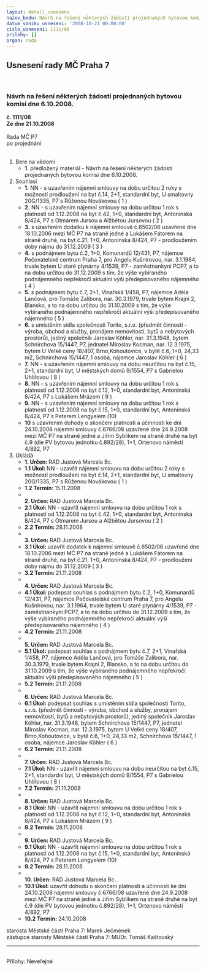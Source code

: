 ```yaml
---
layout: detail_usneseni
nazev_bodu: Návrh na řešení některých žádostí projednaných bytovou komisí dne 6.10.2008.
datum_vzniku_usneseni: '2008-10-21 00:00:00'
cislo_usneseni: 1111/08
prilohy: []
organ: rada
---
```

<div id="ucUsn_pList" class="usn">
	<span><h2>Usnesení rady MČ Praha 7 </h2>
<br></span><div class="standBody">
<span><h3>Návrh na řešení některých žádostí projednaných bytovou komisí dne 6.10.2008.</h3></span><div class="center">
		<strong>č. 1111/08</strong><br>
	</div>
<div class="center">
		<strong>Ze dne 21.10.2008</strong><br><br>
	</div>Rada MČ P7<br> po projednání<br><br><ol>
<li>Bere na vědomí<ul><li>
<strong>1.</strong> předložený materiál - Návrh na řešení některých žádostí projednaných bytovou komisí dne 6.10.2008.</li></ul>
</li>
<li>Souhlasí<ul>
<li>
<strong>1.</strong> NN - s uzavřením nájemní smlouvy na dobu určitou 2 roky s možností prodloužení na byt č.14, 2+1, standardní byt, U smaltovny 20G/1335, P7 s Růženou Novákovou  ( 1 )</li>
<li>
<strong>2.</strong> NN - s uzavřením nájemní smlouvy na dobu určitou 1 rok s platností od 1.12.2008 na byt č.42, 1+0, standardní byt, Antonínská 8/424, P7 s Otmarem Jursou a Alžbětou Jursovou  ( 2 )</li>
<li>
<strong>3.</strong> s uzavřením dodatku k nájemní smlouvě č.6502/06 uzavřené dne 18.10.2006 mezi MČ P7 na straně jedné a Lukášem Fátorem na straně druhé, na byt č.21, 1+0, Antonínská 8/424, P7 - prodloužením doby nájmu do 31.12.2009  ( 3 )</li>
<li>
<strong>4.</strong> s podnájmem bytu č.2, 1+0, Komunardů 12/431, P7, nájemce Pečovatelské centrum Praha 7, pro Angelu Kušnírovou, nar. 3.1.1964, trvale bytem U staré plynárny 4/1539, P7 - zaměstnankyni PCP7, a to na dobu určitou do 31.12.2009 s tím, že výše vybíraného podnájemného nepřekročí aktuální výši předepisovaného nájemného  ( 4 )</li>
<li>
<strong>5.</strong> s podnájmem bytu č.7, 2+1, Vinařská 1/458, P7, nájemce Adéla Lančová, pro Tomáše Zalibora, nar. 30.3.1979, trvale bytem Krajní 2, Blansko, a to na dobu určitou do 31.10.2009 s tím, že výše vybíraného podnájemného nepřekročí aktuální výši předepisovaného nájemného  ( 5 )</li>
<li>
<strong>6.</strong> s umístěním sídla společnosti Torito, s.r.o. (předmět činnosti - výroba, obchod a služby, pronájem nemovitostí, bytů a nebytových prostorů), jediný společník Jaroslav Köhler, nar. 31.3.1948, bytem Schnirchova 15/1447, P7, jednatel Miroslav Kocman, nar. 12.3.1975, bytem U Velké ceny 18/407, Brno,Kohoutovice, v bytě č.6, 1+0, 24,33 m2, Schnirchova 15/1447, 1 osoba, nájemce Jaroslav Köhler  ( 6 )</li>
<li>
<strong>7.</strong> NN - s uzavřením nájemní smlouvy na dobu neurčitou na byt č.15, 2+1, standardní byt, U městských domů 9/1554, P7 s Gabrielou Uhlířovou  ( 8 )</li>
<li>
<strong>8.</strong> NN - s uzavřením nájemní smlouvy na dobu určitou 1 rok s platností od 1.12.2008 na byt č.12, 1+0, standardní byt, Antonínská 8/424, P7 s Lukášem Mrázem  ( 9 )</li>
<li>
<strong>9.</strong> NN - s uzavřením nájemní smlouvy na dobu určitou 1 rok s platností od 1.12.2008 na byt č.15, 1+0, standardní byt, Antonínská 8/424, P7 s Peterem Lengyelem (10) </li>
<li>
<strong>10</strong> s uzavřením dohody o skončení platnosti a účinnosti  ke dni 24.10.2008 nájemní smlouvy č.6766/08 uzavřené dne 24.9.2008 mezi MČ P7 na straně jedné a Jiřím Syblíkem na straně druhé na byt č.9 (dle PV bytovou jednotku č.892/28), 1+1, Ortenovo náměstí 4/892, P7</li>
</ul>
</li>
<li>Ukládá<ul>
<li>
<strong>1. Určen: </strong>RAD Justová Marcela Bc.</li>
<li>
<strong>1.1 Úkol: </strong>NN - uzavřít nájemní smlouvu na dobu určitou 2 roky s možností prodloužení na byt č.14, 2+1, standardní byt, U smaltovny 20G/1335, P7 s Růženou Novákovou  ( 1 )</li>
<li>
<strong>1.2 Termín: </strong>15.11.2008</li>
<li>
<strong><br>2. Určen: </strong>RAD Justová Marcela Bc.</li>
<li>
<strong>2.1 Úkol: </strong>NN - uzavřít nájemní smlouvu na dobu určitou 1 rok s platností od 1.12.2008 na byt č.42, 1+0, standardní byt, Antonínská 8/424, P7 s Otmarem Jursou a Alžbětou Jursovou  ( 2 )</li>
<li>
<strong>2.2 Termín: </strong>28.11.2008</li>
<li>
<strong><br>3. Určen: </strong>RAD Justová Marcela Bc.</li>
<li>
<strong>3.1 Úkol: </strong>uzavřít dodatek k nájemní smlouvě č.6502/06 uzavřené dne 18.10.2006 mezi MČ P7 na straně jedné a Lukášem Fátorem na straně druhé, na byt č.21, 1+0, Antonínská 8/424, P7 - prodloužení doby nájmu do 31.12.2009    ( 3 )</li>
<li>
<strong>3.2 Termín: </strong>21.11.2008</li>
<li>
<strong><br>4. Určen: </strong>RAD Justová Marcela Bc.</li>
<li>
<strong>4.1 Úkol: </strong>podepsat souhlas s podnájmem bytu č.2, 1+0, Komunardů 12/431, P7, nájemce Pečovatelské centrum Praha 7, pro Angelu Kušnírovou, nar. 3.1.1964, trvale bytem U staré plynárny 4/1539, P7 - zaměstnankyni PCP7, a to na dobu určitou do 31.12.2009 s tím, že výše vybíraného podnájemného nepřekročí aktuální výši předepisovaného nájemného  ( 4 )</li>
<li>
<strong>4.2 Termín: </strong>21.11.2008</li>
<li>
<strong><br>5. Určen: </strong>RAD Justová Marcela Bc.</li>
<li>
<strong>5.1 Úkol: </strong>podepsat souhlas s podnájmem bytu č.7, 2+1, Vinařská 1/458, P7, nájemce Adéla Lančová, pro Tomáše Zalibora, nar. 30.3.1979, trvale bytem Krajní 2, Blansko, a to na dobu určitou do 31.10.2009 s tím, že výše vybíraného podnájemného nepřekročí aktuální výši předepisovaného nájemného  ( 5 )</li>
<li>
<strong>5.2 Termín: </strong>21.11.2008</li>
<li>
<strong><br>6. Určen: </strong>RAD Justová Marcela Bc.</li>
<li>
<strong>6.1 Úkol: </strong>podepsat souhlas s umístěním sídla společnosti Torito, s.r.o. (předmět činnosti - výroba, obchod a služby, pronájem nemovitostí, bytů a nebytových prostorů), jediný společník Jaroslav Köhler, nar. 31.3.1948, bytem Schnirchova 15/1447, P7, jednatel Miroslav Kocman, nar. 12.3.1975, bytem U Velké ceny 18/407, Brno,Kohoutovice, v bytě č.6, 1+0, 24,33 m2, Schnirchova 15/1447, 1 osoba, nájemce Jaroslav Köhler  ( 6 )</li>
<li>
<strong>6.2 Termín: </strong>21.11.2008</li>
<li>
<strong><br>7. Určen: </strong>RAD Justová Marcela Bc.</li>
<li>
<strong>7.1 Úkol: </strong>NN - uzavřít nájemní smlouvu na dobu neurčitou na byt č.15, 2+1, standardní byt, U městských domů 9/1554, P7 s Gabrielou Uhlířovou  ( 8 )</li>
<li>
<strong>7.2 Termín: </strong>21.11.2008</li>
<li>
<strong><br>8. Určen: </strong>RAD Justová Marcela Bc.</li>
<li>
<strong>8.1 Úkol: </strong>NN - uzavřít nájemní smlouvu na dobu určitou 1 rok s platností od 1.12.2008 na byt č.12, 1+0, standardní byt, Antonínská 8/424, P7 s Lukášem Mrázem  ( 9 )</li>
<li>
<strong>8.2 Termín: </strong>28.11.2008</li>
<li>
<strong><br>9. Určen: </strong>RAD Justová Marcela Bc.</li>
<li>
<strong>9.1 Úkol: </strong>NN - uzavřít nájemní smlouvu na dobu určitou 1 rok s platností od 1.12.2008 na byt č.15, 1+0, standardní byt, Antonínská 8/424, P7 s Peterem Lengyelem (10) </li>
<li>
<strong>9.2 Termín: </strong>28.11.2008</li>
<li>
<strong><br>10. Určen: </strong>RAD Justová Marcela Bc.</li>
<li>
<strong>10.1 Úkol: </strong>uzavřít dohodu o skončení platnosti a účinnosti  ke dni 24.10.2008 nájemní smlouvy č.6766/08 uzavřené dne 24.9.2008 mezi MČ P7 na straně jedné a Jiřím Syblíkem na straně druhé na byt č.9 (dle PV bytovou jednotku č.892/28), 1+1, Ortenovo náměstí 4/892, P7</li>
<li>
<strong>10.2 Termín: </strong>24.10.2008</li>
</ul>
</li>
</ol>starosta Městské části Praha 7: Marek Ječmének<br>zástupce starosty Městské části Praha 7: MUDr. Tomáš Kaštovský <hr>
<br>Přílohy: Neveřejné</div>
</div>